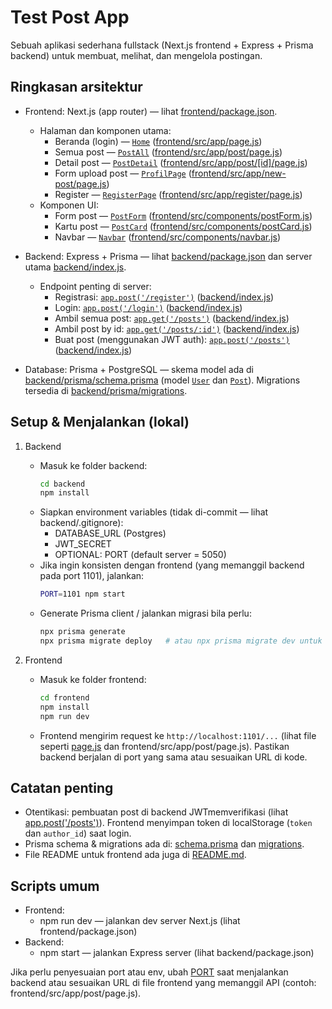 # Test Post App

Sebuah aplikasi sederhana fullstack (Next.js frontend + Express + Prisma backend) untuk membuat, melihat, dan mengelola postingan.

## Ringkasan arsitektur

- Frontend: Next.js (app router) — lihat [frontend/package.json](frontend/package.json).

  - Halaman dan komponen utama:
    - Beranda (login) — [`Home`](frontend/src/app/page.js) ([frontend/src/app/page.js](frontend/src/app/page.js))
    - Semua post — [`PostAll`](frontend/src/app/post/page.js) ([frontend/src/app/post/page.js](frontend/src/app/post/page.js))
    - Detail post — [`PostDetail`](frontend/src/app/post/[id]/page.js) ([frontend/src/app/post/[id]/page.js](frontend/src/app/post/[id]/page.js))
    - Form upload post — [`ProfilPage`](frontend/src/app/new-post/page.js) ([frontend/src/app/new-post/page.js](frontend/src/app/new-post/page.js))
    - Register — [`RegisterPage`](frontend/src/app/register/page.js) ([frontend/src/app/register/page.js](frontend/src/app/register/page.js))
  - Komponen UI:
    - Form post — [`PostForm`](frontend/src/components/postForm.js) ([frontend/src/components/postForm.js](frontend/src/components/postForm.js))
    - Kartu post — [`PostCard`](frontend/src/components/postCard.js) ([frontend/src/components/postCard.js](frontend/src/components/postCard.js))
    - Navbar — [`Navbar`](frontend/src/components/navbar.js) ([frontend/src/components/navbar.js](frontend/src/components/navbar.js))

- Backend: Express + Prisma — lihat [backend/package.json](backend/package.json) dan server utama [backend/index.js](backend/index.js).

  - Endpoint penting di server:
    - Registrasi: [`app.post('/register')`](backend/index.js) ([backend/index.js](backend/index.js))
    - Login: [`app.post('/login')`](backend/index.js) ([backend/index.js](backend/index.js))
    - Ambil semua post: [`app.get('/posts')`](backend/index.js) ([backend/index.js](backend/index.js))
    - Ambil post by id: [`app.get('/posts/:id')`](backend/index.js) ([backend/index.js](backend/index.js))
    - Buat post (menggunakan JWT auth): [`app.post('/posts')`](backend/index.js) ([backend/index.js](backend/index.js))

- Database: Prisma + PostgreSQL — skema model ada di [backend/prisma/schema.prisma](backend/prisma/schema.prisma) (model [`User`](backend/prisma/schema.prisma) dan [`Post`](backend/prisma/schema.prisma)). Migrations tersedia di [backend/prisma/migrations](backend/prisma/migrations).

## Setup & Menjalankan (lokal)

1. Backend

   - Masuk ke folder backend:
     ```sh
     cd backend
     npm install
     ```
   - Siapkan environment variables (tidak di-commit — lihat backend/.gitignore):
     - DATABASE_URL (Postgres)
     - JWT_SECRET
     - OPTIONAL: PORT (default server = 5050)
   - Jika ingin konsisten dengan frontend (yang memanggil backend pada port 1101), jalankan:
     ```sh
     PORT=1101 npm start
     ```
   - Generate Prisma client / jalankan migrasi bila perlu:
     ```sh
     npx prisma generate
     npx prisma migrate deploy   # atau npx prisma migrate dev untuk dev
     ```

2. Frontend
   - Masuk ke folder frontend:
     ```sh
     cd frontend
     npm install
     npm run dev
     ```
   - Frontend mengirim request ke `http://localhost:1101/...` (lihat file seperti [page.js](http://_vscodecontentref_/0) dan frontend/src/app/post/page.js). Pastikan backend berjalan di port yang sama atau sesuaikan URL di kode.

## Catatan penting

- Otentikasi: pembuatan post di backend JWTmemverifikasi (lihat [app.post('/posts')](http://_vscodecontentref_/1)). Frontend menyimpan token di localStorage (`token` dan `author_id`) saat login.
- Prisma schema & migrations ada di: [schema.prisma](http://_vscodecontentref_/2) dan [migrations](http://_vscodecontentref_/3).
- File README untuk frontend ada juga di [README.md](http://_vscodecontentref_/4).

## Scripts umum

- Frontend:
  - npm run dev — jalankan dev server Next.js (lihat frontend/package.json)
- Backend:
  - npm start — jalankan Express server (lihat backend/package.json)

Jika perlu penyesuaian port atau env, ubah [PORT](http://_vscodecontentref_/5) saat menjalankan backend atau sesuaikan URL di file frontend yang memanggil API (contoh: frontend/src/app/post/page.js).
